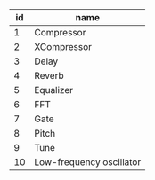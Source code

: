 | id | name                     |
|----|--------------------------|
| 1  | Compressor               |
| 2  | XCompressor              |
| 3  | Delay                    |
| 4  | Reverb                   |
| 5  | Equalizer                |
| 6  | FFT                      |
| 7  | Gate                     |
| 8  | Pitch                    |
| 9  | Tune                     |
| 10 | Low-frequency oscillator |
